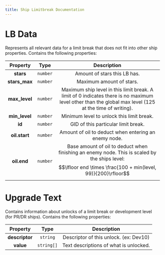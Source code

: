 ```yaml
---
title: Ship Limitbreak Documentation
---
```


# LB Data

Represents all relevant data for a limit break that does not fit into other ship properties.
Contains the following properties:

|   Property    |   Type   |                                                                           Description                                                                           |
| :-----------: | :------: | :-------------------------------------------------------------------------------------------------------------------------------------------------------------: |
|   **stars**   | `number` |                                                                  Amount of stars this LB has.                                                                   |
| **stars_max** | `number` |                                                                    Maximum amount of stars.                                                                     |
| **max_level** | `number` |     Maximum ship level in this limit break. A limit of 0 indicates there is no maximum level other than the global max level (125 at the time of writing).      |
| **min_level** | `number` |                                                            Minimum level to unlock this limit break.                                                            |
|    **id**     | `number` |                                                               GID of this particular limit break.                                                               |
| **oil.start** | `number` |                                                      Amount of oil to deduct when entering an enemy node.                                                       |
|  **oil.end**  | `number` | Base amount of oil to deduct when finishing an enemy node. This is scaled by the ships level:<br>$$\lfloor end \times \frac{100 + min(level, 99)}{200}\rfloor$$ |


# Upgrade Text

Contains information about unlocks of a limit break or development level (for PR/DR ships). Contains
the following properties:

|    Property    |    Type    |              Description               |
| :------------: | :--------: | :------------------------------------: |
| **descriptor** |  `string`  | Descriptor of this unlock. (ex: Dev10) |
|   **value**    | `string[]` | Text descriptions of what is unlocked. |
